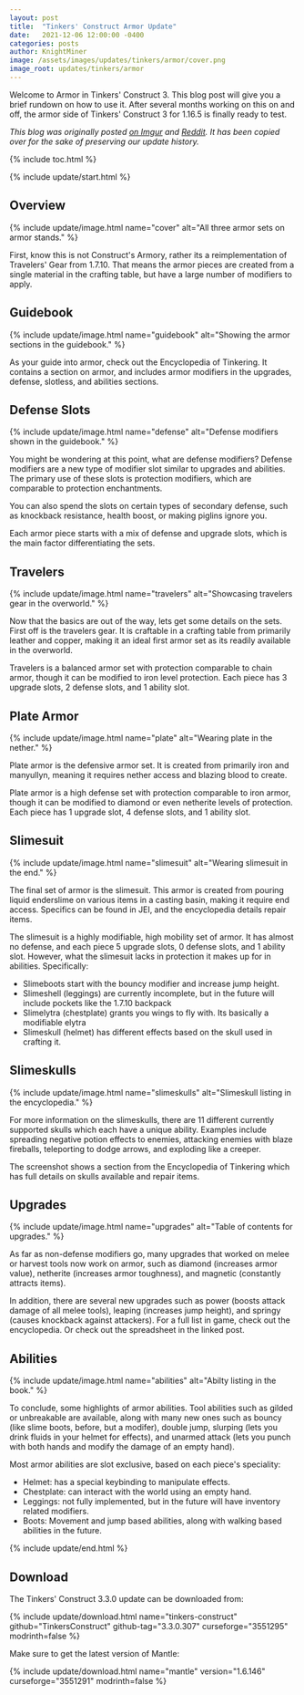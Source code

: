 ```yaml
---
layout: post
title:  "Tinkers' Construct Armor Update"
date:   2021-12-06 12:00:00 -0400
categories: posts
author: KnightMiner
image: /assets/images/updates/tinkers/armor/cover.png
image_root: updates/tinkers/armor
---
```


Welcome to Armor in Tinkers' Construct 3. This blog post will give you a brief rundown on how to use it. After several months working on this on and off, the armor side of Tinkers' Construct 3 for 1.16.5 is finally ready to test.

*This blog was originally posted [on Imgur](https://imgur.com/a/tinkers-construct-3-armor-wkYPPzp) and [Reddit](https://www.reddit.com/r/feedthebeast/comments/ra0t9g/comment/hnfjfax/?utm_source=share&utm_medium=web3x&utm_name=web3xcss&utm_term=1&utm_content=share_button). It has been copied over for the sake of preserving our update history.*

{% include toc.html %}

{% include update/start.html %}

## Overview

{% include update/image.html name="cover" alt="All three armor sets on armor stands." %}

First, know this is not Construct's Armory, rather its a reimplementation of Travelers' Gear from 1.7.10. That means the armor pieces are created from a single material in the crafting table, but have a large number of modifiers to apply.

## Guidebook

{% include update/image.html name="guidebook" alt="Showing the armor sections in the guidebook." %}

As your guide into armor, check out the Encyclopedia of Tinkering. It contains a section on armor, and includes armor modifiers in the upgrades, defense, slotless, and abilities sections.

## Defense Slots

{% include update/image.html name="defense" alt="Defense modifiers shown in the guidebook." %}

You might be wondering at this point, what are defense modifiers? Defense modifiers are a new type of modifier slot similar to upgrades and abilities. The primary use of these slots is protection modifiers, which are comparable to protection enchantments.

You can also spend the slots on certain types of secondary defense, such as knockback resistance, health boost, or making piglins ignore you.

Each armor piece starts with a mix of defense and upgrade slots, which is the main factor differentiating the sets.

## Travelers

{% include update/image.html name="travelers" alt="Showcasing travelers gear in the overworld." %}

Now that the basics are out of the way, lets get some details on the sets. First off is the travelers gear. It is craftable in a crafting table from primarily leather and copper, making it an ideal first armor set as its readily available in the overworld.

Travelers is a balanced armor set with protection comparable to chain armor, though it can be modified to iron level protection. Each piece has 3 upgrade slots, 2 defense slots, and 1 ability slot.

## Plate Armor

{% include update/image.html name="plate" alt="Wearing plate in the nether." %}

Plate armor is the defensive armor set. It is created from primarily iron and manyullyn, meaning it requires nether access and blazing blood to create.

Plate armor is a high defense set with protection comparable to iron armor, though it can be modified to diamond or even netherite levels of protection. Each piece has 1 upgrade slot, 4 defense slots, and 1 ability slot.

## Slimesuit

{% include update/image.html name="slimesuit" alt="Wearing slimesuit in the end." %}

The final set of armor is the slimesuit. This armor is created from pouring liquid enderslime on various items in a casting basin, making it require end access. Specifics can be found in JEI, and the encyclopedia details repair items.

The slimesuit is a highly modifiable, high mobility set of armor. It has almost no defense, and each piece 5 upgrade slots, 0 defense slots, and 1 ability slot. However, what the slimesuit lacks in protection it makes up for in abilities. Specifically:

* Slimeboots start with the bouncy modifier and increase jump height.
* Slimeshell (leggings) are currently incomplete, but in the future will include pockets like the 1.7.10 backpack
* Slimelytra (chestplate) grants you wings to fly with. Its basically a modifiable elytra
* Slimeskull (helmet) has different effects based on the skull used in crafting it.

## Slimeskulls

{% include update/image.html name="slimeskulls" alt="Slimeskull listing in the encyclopedia." %}

For more information on the slimeskulls, there are 11 different currently supported skulls which each have a unique ability. Examples include spreading negative potion effects to enemies, attacking enemies with blaze fireballs, teleporting to dodge arrows, and exploding like a creeper.

The screenshot shows a section from the Encyclopedia of Tinkering which has full details on skulls available and repair items.

## Upgrades

{% include update/image.html name="upgrades" alt="Table of contents for upgrades." %}

As far as non-defense modifiers go, many upgrades that worked on melee or harvest tools now work on armor, such as diamond (increases armor value), netherite (increases armor toughness), and magnetic (constantly attracts items).

In addition, there are several new upgrades such as power (boosts attack damage of all melee tools), leaping (increases jump height), and springy (causes knockback against attackers). For a full list in game, check out the encyclopedia. Or check out the spreadsheet in the linked post.

## Abilities

{% include update/image.html name="abilities" alt="Abilty listing in the book." %}

To conclude, some highlights of armor abilities. Tool abilities such as gilded or unbreakable are available, along with many new ones such as bouncy (like slime boots, before, but a modifer), double jump, slurping (lets you drink fluids in your helmet for effects), and unarmed attack (lets you punch with both hands and modify the damage of an empty hand).

Most armor abilities are slot exclusive, based on each piece's speciality:

* Helmet: has a special keybinding to manipulate effects.
* Chestplate: can interact with the world using an empty hand.
* Leggings: not fully implemented, but in the future will have inventory related modifiers.
* Boots: Movement and jump based abilities, along with walking based abilities in the future.

{% include update/end.html %}

## Download

The Tinkers' Construct 3.3.0 update can be downloaded from:

{% include update/download.html name="tinkers-construct" github="TinkersConstruct" github-tag="3.3.0.307" curseforge="3551295" modrinth=false %}

Make sure to get the latest version of Mantle:

{% include update/download.html name="mantle" version="1.6.146" curseforge="3551291" modrinth=false %}